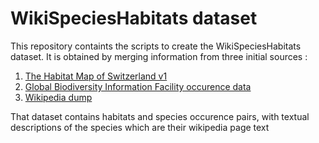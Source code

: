 # WikiSpeciesHabitats dataset
This repository containts the scripts to create the WikiSpeciesHabitats dataset. 
It is obtained by merging information from three initial sources :
1. [The Habitat Map of Switzerland v1](https://www.envidat.ch/dataset/habitat-map-of-switzerland)
2. [Global Biodiversity Information Facility occurence data](https://www.gbif.org/en/occurrence/search?occurrence_status=present&q=)
3. [Wikipedia dump](https://en.wikipedia.org/wiki/Wikipedia:Database_download)

 
That dataset contains habitats and species occurence pairs, with textual descriptions of the species which are their wikipedia page text
